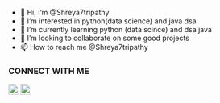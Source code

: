 - 👋 Hi, I’m @Shreya7tripathy
- 👀 I’m interested in python(data science) and java dsa
- 🌱 I’m currently learning python (data scince) and dsa java
- 💞️ I’m looking to collaborate on some good projects
- 📫 How to reach me @Shreya7tripathy
  
### CONNECT WITH ME

<a href="https://www.linkedin.com/in/shreyatripathy7"><img align="left" src="https://github.com/user-attachments/assets/91a936a6-0a68-4523-b9dc-3657749246e8" alt="icon | LinkedIn" width="21px"/></a>
<a href="https://github.com/Shreya7tripathy"><img align="left" src="https://github.com/user-attachments/assets/8521e6ca-c203-4c98-a510-1ed549610e10" alt="github icon" width="21px"/></a>
<br><br>


<!---
Shreya7tripathy/Shreya7tripathy is a ✨ special ✨ repository because its `README.md` (this file) appears on your GitHub profile.
You can click the Preview link to take a look at your changes.
--->
